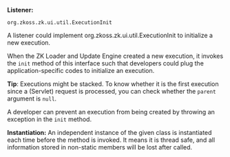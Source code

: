 **Listener:**

`org.zkoss.zk.ui.util.ExecutionInit`

A listener could implement
<javadoc type="interface">org.zkoss.zk.ui.util.ExecutionInit</javadoc>
to initialize a new execution.

When the ZK Loader and Update Engine created a new execution, it invokes
the `init` method of this interface such that developers could plug the
application-specific codes to initialize an execution.

**Tip**: Executions might be stacked. To know whether it is the first
execution since a (Servlet) request is processed, you can check whether
the `parent` argument is `null`.

A developer can prevent an execution from being created by throwing an
exception in the `init` method.

**Instantiation:** An independent instance of the given class is
instantiated each time before the method is invoked. It means it is
thread safe, and all information stored in non-static members will be
lost after called.

